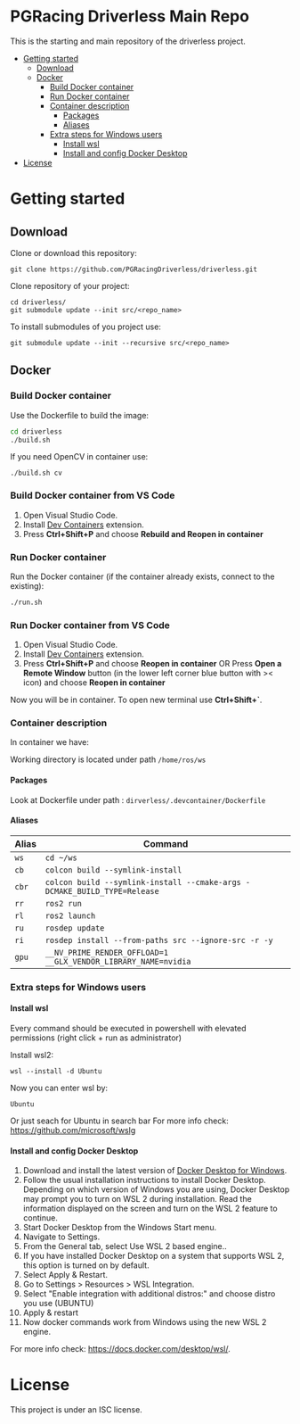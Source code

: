 PGRacing Driverless Main Repo
=============================
This is the starting and main repository of the driverless project.
- [Getting started](#Getting-started)
    - [Download](#Download) 
    - [Docker](#Docker)
        - [Build Docker container](#Build-Docker-container)
        - [Run Docker container](#Run-Docker-container)
        - [Container description](#Container-description)
            - [Packages](#Packages)
            - [Aliases](#Aliases)
        - [Extra steps for Windows users](#Extra-steps-for-Windows-users)
            - [Install wsl](#Install-wsl)
            - [Install and config Docker Desktop](#Install-and-config-Docker-Desktop)
- [License](#License)

# Getting started
## Download
Clone or download this repository:
```
git clone https://github.com/PGRacingDriverless/driverless.git
```
Clone repository of your project:
```
cd driverless/
git submodule update --init src/<repo_name>
```
To install submodules of you project use:
```
git submodule update --init --recursive src/<repo_name>
```
## Docker
### Build Docker container
Use the Dockerfile to build the image:
``` bash
cd driverless
./build.sh
```
If you need OpenCV in container use:
```
./build.sh cv
```
### Build Docker container from VS Code
1. Open Visual Studio Code.
2. Install [Dev Containers](https://marketplace.visualstudio.com/items?itemName=ms-vscode-remote.remote-containers) extension.
3. Press **Ctrl+Shift+P** and choose **Rebuild and Reopen in container**

### Run Docker container
Run the Docker container (if the container already exists, connect to the existing):
```bash
./run.sh
```

### Run Docker container from VS Code
1. Open Visual Studio Code.
2. Install [Dev Containers](https://marketplace.visualstudio.com/items?itemName=ms-vscode-remote.remote-containers) extension.
3. Press **Ctrl+Shift+P** and choose **Reopen in container**
       OR
   Press **Open a Remote Window** button (in the lower left corner blue button with >< icon) and choose **Reopen in container**

Now you will be in container. To open new terminal use **Ctrl+Shift+`**.

### Container description
In container we have:

Working directory is located under path `/home/ros/ws`

#### Packages
Look at Dockerfile under path :
`dirverless/.devcontainer/Dockerfile`

#### Aliases
| Alias | Command |
| ------ | ------ |
|`ws` |`cd ~/ws`|
|`cb` |`colcon build --symlink-install`|
|`cbr`|`colcon build --symlink-install --cmake-args -DCMAKE_BUILD_TYPE=Release`|
|`rr` |`ros2 run`| 
|`rl` |`ros2 launch`| 
|`ru` |`rosdep update`|
|`ri` |`rosdep install --from-paths src --ignore-src -r -y`|
|`gpu`|`__NV_PRIME_RENDER_OFFLOAD=1 __GLX_VENDOR_LIBRARY_NAME=nvidia`| 

### Extra steps for Windows users
#### Install wsl

Every command should be executed in powershell with elevated permissions (right click + run as administrator)

Install wsl2:
```
wsl --install -d Ubuntu
```
Now you can enter wsl by:
```
Ubuntu
```
Or just seach for Ubuntu in search bar
For more info check: https://github.com/microsoft/wslg

#### Install and config Docker Desktop

1. Download and install the latest version of [Docker Desktop for Windows](https://docs.docker.com/desktop/install/windows-install/).
2. Follow the usual installation instructions to install Docker Desktop. Depending on which version of Windows you are using, Docker Desktop may prompt you to turn on WSL 2 during installation. Read the information displayed on the screen and turn on the WSL 2 feature to continue.
3. Start Docker Desktop from the Windows Start menu.
4. Navigate to Settings.
5. From the General tab, select Use WSL 2 based engine..
6. If you have installed Docker Desktop on a system that supports WSL 2, this option is turned on by default.
7. Select Apply & Restart.
8. Go to Settings > Resources > WSL Integration.
9. Select "Enable integration with additional distros:" and choose distro you use (UBUNTU)
10. Apply & restart
11. Now docker commands work from Windows using the new WSL 2 engine.

For more info check: https://docs.docker.com/desktop/wsl/.

# License
This project is under an ISC license.
